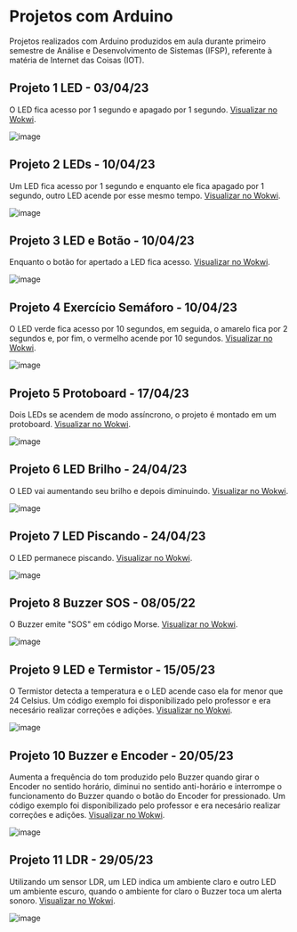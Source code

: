 # Projetos com Arduino
Projetos realizados com Arduino produzidos em aula durante primeiro semestre de Análise e Desenvolvimento de Sistemas (IFSP), referente à matéria de Internet das Coisas (IOT).

## Projeto 1 LED - 03/04/23
O LED fica acesso por 1 segundo e apagado por 1 segundo.
[Visualizar no Wokwi](https://wokwi.com/projects/361030389429046273).

![image](https://github.com/fernandalopesbarbalho/arduino-ifsp-semestre1/assets/137642560/52b1a67c-b817-4c00-8dd1-1c6ce09a9301)

## Projeto 2 LEDs - 10/04/23
Um LED fica acesso por 1 segundo e enquanto ele fica apagado por 1 segundo, outro LED acende por esse mesmo tempo.
[Visualizar no Wokwi](https://wokwi.com/projects/361660849676623873).

![image](https://github.com/fernandalopesbarbalho/arduino-ifsp-semestre1/assets/137642560/abbed5df-b239-4611-bf2b-1170c4a90996)

## Projeto 3 LED e Botão - 10/04/23
Enquanto o botão for apertado a LED fica acesso.
[Visualizar no Wokwi](https://wokwi.com/projects/361664661887054849).

![image](https://github.com/fernandalopesbarbalho/arduino-ifsp-semestre1/assets/137642560/2f605dba-b0b1-4d62-b3fa-7361cd8b1426)

## Projeto 4 Exercício Semáforo - 10/04/23
O LED verde fica acesso por 10 segundos, em seguida, o amarelo fica por 2 segundos e, por fim, o vermelho acende por 10 segundos. [Visualizar no Wokwi](https://wokwi.com/projects/361662748339575809).

![image](https://github.com/fernandalopesbarbalho/arduino-ifsp-semestre1/assets/137642560/93287495-9613-4ae6-a0fa-5588842f5584)

## Projeto 5 Protoboard - 17/04/23
Dois LEDs se acendem de modo assíncrono, o projeto é montado em um protoboard.
[Visualizar no Wokwi](https://wokwi.com/projects/362297676710488065).

![image](https://github.com/fernandalopesbarbalho/arduino-ifsp-semestre1/assets/137642560/a70ca33e-17d1-4e6b-951e-adb920c067ed)

## Projeto 6 LED Brilho - 24/04/23
O LED vai aumentando seu brilho e depois diminuindo.
[Visualizar no Wokwi](https://wokwi.com/projects/362929354498519041).

![image](https://github.com/fernandalopesbarbalho/arduino-ifsp-semestre1/assets/137642560/c667bf8d-9fe7-48f5-be4f-e1d04651e2c1)

## Projeto 7 LED Piscando - 24/04/23
O LED permanece piscando.
[Visualizar no Wokwi](https://wokwi.com/projects/363019112978046977).

![image](https://github.com/fernandalopesbarbalho/arduino-ifsp-semestre1/assets/137642560/72bf2340-b20d-4953-9941-323e6e9154d8)

## Projeto 8 Buzzer SOS - 08/05/22
O Buzzer emite "SOS" em código Morse.
[Visualizar no Wokwi](https://wokwi.com/projects/364199465150727169).

![image](https://github.com/fernandalopesbarbalho/arduino-ifsp-semestre1/assets/137642560/15a1ebe5-c57c-4f35-8a19-673815990a52)

## Projeto 9 LED e Termistor - 15/05/23
O Termistor detecta a temperatura e o LED acende caso ela for menor que 24 Celsius. Um código exemplo foi disponibilizado pelo professor e era necesário realizar correções e adições.
[Visualizar no Wokwi](https://wokwi.com/projects/364833195859081217).

![image](https://github.com/fernandalopesbarbalho/arduino-ifsp-semestre1/assets/137642560/6ef89e61-f345-48ec-846c-41554b39290f)

## Projeto 10 Buzzer e Encoder - 20/05/23
Aumenta a frequência do tom produzido pelo Buzzer quando girar o Encoder no sentido horário, diminui no sentido anti-horário e interrompe o funcionamento do Buzzer quando o botão do Encoder for pressionado. Um código exemplo foi disponibilizado pelo professor e era necesário realizar correções e adições.
[Visualizar no Wokwi](https://wokwi.com/projects/365277320862091265).

![image](https://github.com/fernandalopesbarbalho/arduino-ifsp-semestre1/assets/137642560/f604a7d5-dfc6-4aeb-a384-c206aa1aaf67)

## Projeto 11 LDR - 29/05/23
Utilizando um sensor LDR, um LED indica um ambiente claro e outro LED um ambiente escuro, quando o ambiente for claro o Buzzer toca um alerta sonoro. 
[Visualizar no Wokwi](https://wokwi.com/projects/366101548128863233).

![image](https://github.com/fernandalopesbarbalho/arduino-ifsp-semestre1/assets/137642560/3ee48dd5-75d5-48b0-93c4-daba8b62baf9)
